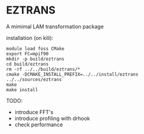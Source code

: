 # EZTRANS

A mimimal LAM transformation package

installation (on kili):

```
module load foss CMake
export FC=mpif90
mkdir -p build/eztrans
cd build/eztrans
rm -rf ../../build/eztrans/*
cmake -DCMAKE_INSTALL_PREFIX=../../install/eztrans ../../sources/eztrans
make
make install
```

TODO:
* introduce FFT's
* introduce profiling with drhook
* check performance
